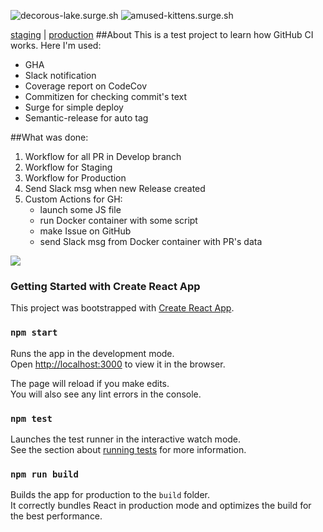 ![decorous-lake.surge.sh](https://github.com/sasha370/react-app-CI/actions/workflows/workflow-staging.yml/badge.svg)
![amused-kittens.surge.sh](https://github.com/sasha370/react-app-CI/actions/workflows/workflow-master.yml/badge.svg)

[staging](decorous-lake.surge.sh) | [production](amused-kittens.surge.sh)
##About
This is a test project to learn how GitHub CI works.
Here I'm used:

- GHA
- Slack notification
- Coverage report on CodeCov
- Commitizen for checking commit's text
- Surge for simple deploy
- Semantic-release for auto tag

##What was done:

1. Workflow for all PR in Develop branch
2. Workflow for Staging
3. Workflow for Production
4. Send Slack msg when new Release created
5. Custom Actions for GH:
   - launch some JS file
   - run Docker container with some script
   - make Issue on GitHub
   - send Slack msg from Docker container with PR's data

![](../../../Изображения/Выделение_019.png)

### Getting Started with Create React App

This project was bootstrapped with [Create React App](https://github.com/facebook/create-react-app).

### `npm start`

Runs the app in the development mode.\
Open [http://localhost:3000](http://localhost:3000) to view it in the browser.

The page will reload if you make edits.\
You will also see any lint errors in the console.

### `npm test`

Launches the test runner in the interactive watch mode.\
See the section about [running tests](https://facebook.github.io/create-react-app/docs/running-tests) for more information.

### `npm run build`

Builds the app for production to the `build` folder.\
It correctly bundles React in production mode and optimizes the build for the best performance.
